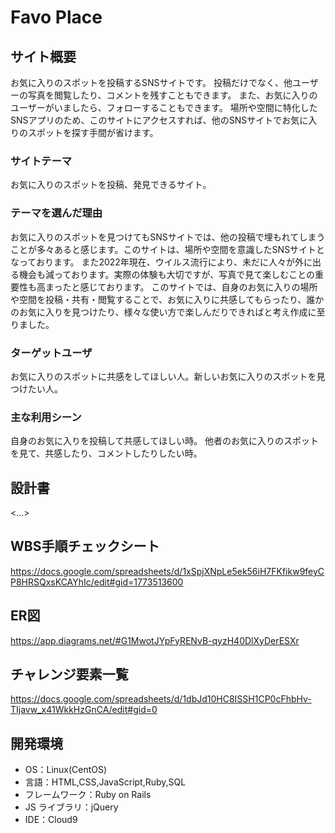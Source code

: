 # Favo Place

## サイト概要
お気に入りのスポットを投稿するSNSサイトです。
投稿だけでなく、他ユーザーの写真を閲覧したり、コメントを残すこともできます。
また、お気に入りのユーザーがいましたら、フォローすることもできます。
場所や空間に特化したSNSアプリのため、このサイトにアクセスすれば、他のSNSサイトでお気に入りのスポットを探す手間が省けます。　

### サイトテーマ
お気に入りのスポットを投稿、発見できるサイト。

### テーマを選んだ理由
お気に入りのスポットを見つけてもSNSサイトでは、他の投稿で埋もれてしまうことが多々あると感じます。このサイトは、場所や空間を意識したSNSサイトとなっております。
また2022年現在、ウイルス流行により、未だに人々が外に出る機会も減っております。実際の体験も大切ですが、写真で見て楽しむことの重要性も高まったと感じております。
このサイトでは、自身のお気に入りの場所や空間を投稿・共有・閲覧することで、お気に入りに共感してもらったり、誰かのお気に入りを見つけたり、様々な使い方で楽しんだりできればと考え作成に至りました。

### ターゲットユーザ
お気に入りのスポットに共感をしてほしい人。新しいお気に入りのスポットを見つけたい人。

### 主な利用シーン
自身のお気に入りを投稿して共感してほしい時。
他者のお気に入りのスポットを見て、共感したり、コメントしたりしたい時。

## 設計書
<...>

## WBS手順チェックシート
https://docs.google.com/spreadsheets/d/1xSpjXNpLe5ek56iH7FKfikw9feyCP8HRSQxsKCAYhIc/edit#gid=1773513600

## ER図
https://app.diagrams.net/#G1MwotJYpFyRENvB-qyzH40DlXyDerESXr

## チャレンジ要素一覧
https://docs.google.com/spreadsheets/d/1dbJd10HC8ISSH1CP0cFhbHv-TIjavw_x41WkkHzGnCA/edit#gid=0

## 開発環境
- OS：Linux(CentOS)
- 言語：HTML,CSS,JavaScript,Ruby,SQL
- フレームワーク：Ruby on Rails
- JS ライブラリ：jQuery
- IDE：Cloud9

